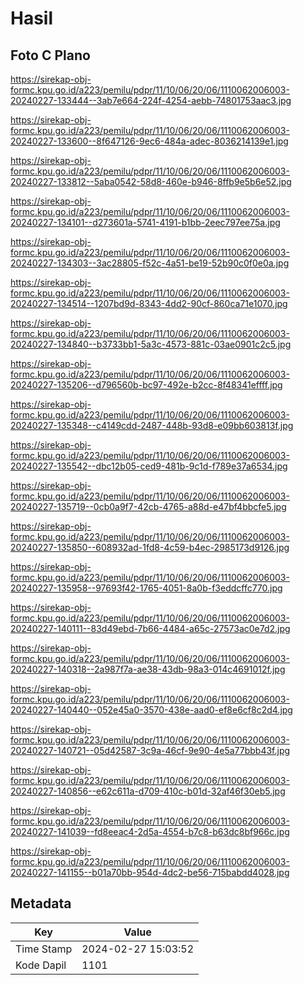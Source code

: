 # Hasil

## Foto C Plano

https://sirekap-obj-formc.kpu.go.id/a223/pemilu/pdpr/11/10/06/20/06/1110062006003-20240227-133444--3ab7e664-224f-4254-aebb-74801753aac3.jpg

https://sirekap-obj-formc.kpu.go.id/a223/pemilu/pdpr/11/10/06/20/06/1110062006003-20240227-133600--8f647126-9ec6-484a-adec-8036214139e1.jpg

https://sirekap-obj-formc.kpu.go.id/a223/pemilu/pdpr/11/10/06/20/06/1110062006003-20240227-133812--5aba0542-58d8-460e-b946-8ffb9e5b6e52.jpg

https://sirekap-obj-formc.kpu.go.id/a223/pemilu/pdpr/11/10/06/20/06/1110062006003-20240227-134101--d273601a-5741-4191-b1bb-2eec797ee75a.jpg

https://sirekap-obj-formc.kpu.go.id/a223/pemilu/pdpr/11/10/06/20/06/1110062006003-20240227-134303--3ac28805-f52c-4a51-be19-52b90c0f0e0a.jpg

https://sirekap-obj-formc.kpu.go.id/a223/pemilu/pdpr/11/10/06/20/06/1110062006003-20240227-134514--1207bd9d-8343-4dd2-90cf-860ca71e1070.jpg

https://sirekap-obj-formc.kpu.go.id/a223/pemilu/pdpr/11/10/06/20/06/1110062006003-20240227-134840--b3733bb1-5a3c-4573-881c-03ae0901c2c5.jpg

https://sirekap-obj-formc.kpu.go.id/a223/pemilu/pdpr/11/10/06/20/06/1110062006003-20240227-135206--d796560b-bc97-492e-b2cc-8f48341effff.jpg

https://sirekap-obj-formc.kpu.go.id/a223/pemilu/pdpr/11/10/06/20/06/1110062006003-20240227-135348--c4149cdd-2487-448b-93d8-e09bb603813f.jpg

https://sirekap-obj-formc.kpu.go.id/a223/pemilu/pdpr/11/10/06/20/06/1110062006003-20240227-135542--dbc12b05-ced9-481b-9c1d-f789e37a6534.jpg

https://sirekap-obj-formc.kpu.go.id/a223/pemilu/pdpr/11/10/06/20/06/1110062006003-20240227-135719--0cb0a9f7-42cb-4765-a88d-e47bf4bbcfe5.jpg

https://sirekap-obj-formc.kpu.go.id/a223/pemilu/pdpr/11/10/06/20/06/1110062006003-20240227-135850--608932ad-1fd8-4c59-b4ec-2985173d9126.jpg

https://sirekap-obj-formc.kpu.go.id/a223/pemilu/pdpr/11/10/06/20/06/1110062006003-20240227-135958--97693f42-1765-4051-8a0b-f3eddcffc770.jpg

https://sirekap-obj-formc.kpu.go.id/a223/pemilu/pdpr/11/10/06/20/06/1110062006003-20240227-140111--83d49ebd-7b66-4484-a65c-27573ac0e7d2.jpg

https://sirekap-obj-formc.kpu.go.id/a223/pemilu/pdpr/11/10/06/20/06/1110062006003-20240227-140318--2a987f7a-ae38-43db-98a3-014c4691012f.jpg

https://sirekap-obj-formc.kpu.go.id/a223/pemilu/pdpr/11/10/06/20/06/1110062006003-20240227-140440--052e45a0-3570-438e-aad0-ef8e6cf8c2d4.jpg

https://sirekap-obj-formc.kpu.go.id/a223/pemilu/pdpr/11/10/06/20/06/1110062006003-20240227-140721--05d42587-3c9a-46cf-9e90-4e5a77bbb43f.jpg

https://sirekap-obj-formc.kpu.go.id/a223/pemilu/pdpr/11/10/06/20/06/1110062006003-20240227-140856--e62c611a-d709-410c-b01d-32af46f30eb5.jpg

https://sirekap-obj-formc.kpu.go.id/a223/pemilu/pdpr/11/10/06/20/06/1110062006003-20240227-141039--fd8eeac4-2d5a-4554-b7c8-b63dc8bf966c.jpg

https://sirekap-obj-formc.kpu.go.id/a223/pemilu/pdpr/11/10/06/20/06/1110062006003-20240227-141155--b01a70bb-954d-4dc2-be56-715babdd4028.jpg


## Metadata

| Key        | Value               |
| ---------- | ------------------- |
| Time Stamp | 2024-02-27 15:03:52 |
| Kode Dapil | 1101                |



